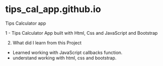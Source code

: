 # tips_cal_app.github.io
Tips Calculator app

1 - Tips Calculator App built with Html, Css and JavaScript and Bootstrap

2. What did I learn from this Project

* Learned working with JavaScript callbacks function.
* understand working with html, css and bootstrap. 


